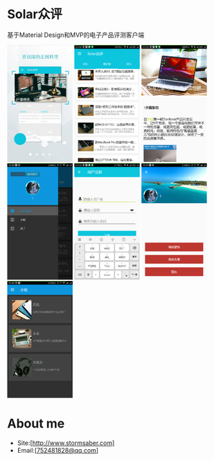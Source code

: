 # Solar众评
基于Material Design和MVP的电子产品评测客户端

<div>
<img width="30%" height="30%" src="https://github.com/Zoctan/MVP-TestsInfoApp/blob/master/screenshot/1.png"/>

<img width="30%" height="30%" src="https://github.com/Zoctan/MVP-TestsInfoApp/blob/master/screenshot/2.png"/>

<img width="30%" height="30%" src="https://github.com/Zoctan/MVP-TestsInfoApp/blob/master/screenshot/3.png"/>
</div>

<div>
<img width="30%" height="30%" src="https://github.com/Zoctan/MVP-TestsInfoApp/blob/master/screenshot/4.png"/>

<img width="30%" height="30%" src="https://github.com/Zoctan/MVP-TestsInfoApp/blob/master/screenshot/5.png"/>

<img width="30%" height="30%" src="https://github.com/Zoctan/MVP-TestsInfoApp/blob/master/screenshot/6.png"/>
</div>

<div>
<img width="30%" height="30%" src="https://github.com/Zoctan/MVP-TestsInfoApp/blob/master/screenshot/7.png"/>
</div>

# About me
* Site:[http://www.stormsaber.com]
* Email:[752481828@qq.com]